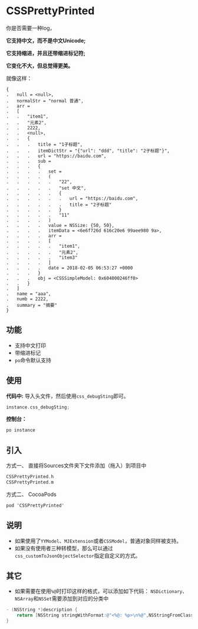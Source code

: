 # CSSPrettyPrinted

你是否需要一种log，

**它支持中文，而不是中文Unicode;**

**它支持缩进，并且还带缩进标记符;**

**它变化不大，但总觉得更美。**

就像这样：

```
{
.   null = <null>,
.   normalStr = "normal 普通",
.   arr = 
.   [
.   .   "item1",
.   .   "元素2",
.   .   2222,
.   .   <null>,
.   .   {
.   .   .   title = "1子标题",
.   .   .   itemDictStr = "{"url": "ddd", "title": "2子标题"}",
.   .   .   url = "https://baidu.com",
.   .   .   sub = 
.   .   .   {
.   .   .   .   set = 
.   .   .   .   (
.   .   .   .   .   "22",
.   .   .   .   .   "set 中文",
.   .   .   .   .   {
.   .   .   .   .   .   url = "https://baidu.com",
.   .   .   .   .   .   title = "2子标题"
.   .   .   .   .   }
.   .   .   .   .   "11"
.   .   .   .   )
.   .   .   .   value = NSSize: {50, 50},
.   .   .   .   itemData = <6e6f726d 616c20e6 99aee980 9a>,
.   .   .   .   arr = 
.   .   .   .   [
.   .   .   .   .   "item1",
.   .   .   .   .   "元素2",
.   .   .   .   .   "item3"
.   .   .   .   ]
.   .   .   .   date = 2018-02-05 06:53:27 +0000
.   .   .   }
.   .   .   obj = <CSSSimpleModel: 0x604000246ff0>
.   .   }
.   ]
.   name = "aaa",
.   numb = 2222,
.   summary = "摘要"
}
```

## 功能

- 支持中文打印
- 带缩进标记
- `po`命令默认支持


## 使用

**代码中:**
导入头文件，然后使用`css_debugSting`即可。

```Objective-C
instance.css_debugSting;
```

**控制台：**

```Objective-C
po instance
```


## 引入

方式一、 直接将Sources文件夹下文件添加（拖入）到项目中

```Objective-C
CSSPrettyPrinted.h
CSSPrettyPrinted.m
```

方式二、 CocoaPods

```Objective-C
pod 'CSSPrettyPrinted'
```

## 说明

- 如果使用了`YYModel`、`MJExtension`或者`CSSModel`，普通对象同样被支持。
- 如果没有使用者三种转模型，那么可以通过`css_customToJsonObjectSelector`指定自定义的方式。

## 其它

- 如果需要在使用`%@`时打印这样的格式，可以添加如下代码：
`NSDictionary`、`NSArray`和`NSSet`需要添加到对应的分类中

```Objective-C
- (NSString *)description {
    return [NSString stringWithFormat:@"<%@: %p>\n%@",NSStringFromClass([self class]), self, self.css_debugSting];
}
```

